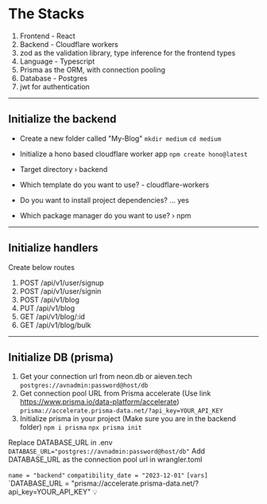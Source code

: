 # The Stacks
1. Frontend - React
2. Backend - Cloudflare workers
3. zod as the validation library, type inference for the frontend types
4. Language - Typescript
5. Prisma as the ORM, with connection pooling
6. Database - Postgres
7. jwt for authentication
----------------------------------------------------------------------------------
## Initialize the backend
* Create a new folder called "My-Blog"
`mkdir medium`
`cd medium`

* Initialize a hono based cloudflare worker app 
`npm create hono@latest`

* Target directory › backend
* Which template do you want to use? - cloudflare-workers
* Do you want to install project dependencies? … yes
* Which package manager do you want to use? › npm
----------------------------------------------------------------------------------
## Initialize handlers
Create below routes
1. POST /api/v1/user/signup
2. POST /api/v1/user/signin
3. POST /api/v1/blog
4. PUT /api/v1/blog
5. GET /api/v1/blog/:id
6. GET /api/v1/blog/bulk
----------------------------------------------------------------------------------
## Initialize DB (prisma)
1. Get your connection url from neon.db or aieven.tech
  `postgres://avnadmin:password@host/db`
2. Get connection pool URL from Prisma accelerate (Use link https://www.prisma.io/data-platform/accelerate)
  `prisma://accelerate.prisma-data.net/?api_key=YOUR_API_KEY`
3. Initialize prisma in your project (Make sure you are in the backend folder)
  `npm i prisma`
  `npx prisma init`

  Replace DATABASE_URL in .env
  `DATABASE_URL="postgres://avnadmin:password@host/db"`
  Add DATABASE_URL as the connection pool url in wrangler.toml
  
  `name = "backend"`
  `compatibility_date = "2023-12-01"`
  `[vars]`
  `DATABASE_URL = "prisma://accelerate.prisma-data.net/?api_key=YOUR_API_KEY"
💡
